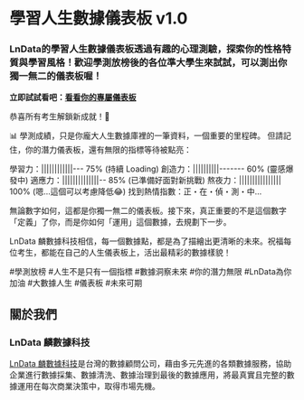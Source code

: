 # 學習人生數據儀表板 v1.0
### LnData的學習人生數據儀表板透過有趣的心理測驗，探索你的性格特質與學習風格！歡迎學測放榜後的各位準大學生來試試，可以測出你獨一無二的儀表板喔！

**立即試試看吧：[看看你的專屬儀表板](https://lndatatech.github.io/life-dashboard)**

恭喜所有考生解鎖新成就！🥳

📊 學測成績，只是你龐大人生數據庫裡的一筆資料，一個重要的里程碑。
但請記住，你的潛力儀表板，還有無限的指標等待被點亮：

學習力：||||||||||||--- 75% (持續 Loading)
創造力：||||||||||------- 60% (靈感爆發中)
適應力：||||||||||||||-- 85% (已準備好面對新挑戰)
熬夜力：|||||||||||||||| 100% (嗯…這個可以考慮降低😂)
找到熱情指數：正・在・偵・測・中…

無論數字如何，這都是你獨一無二的儀表板。接下來，真正重要的不是這個數字「定義」了你，而是你如何「運用」這個數據，去規劃下一步。

LnData 麟數據科技相信，每一個數據點，都是為了描繪出更清晰的未來。祝福每位考生，都能在自己的人生儀表板上，活出最精彩的數據樣貌！

#學測放榜 #人生不是只有一個指標 #數據洞察未來 #你的潛力無限 #LnData為你加油 #大數據人生 #儀表板 #未來可期

## 關於我們
### LnData 麟數據科技
[LnData 麟數據科技](https://www.lndata.com/)是台灣的數據顧問公司，藉由多元先進的各類數據服務，協助企業進行數據採集、數據清洗、數據治理到最後的數據應用，將最真實且完整的數據運用在每次商業決策中，取得市場先機。


